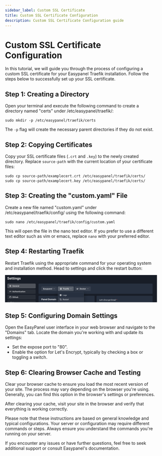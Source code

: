 ```yaml
---
sidebar_label: Custom SSL Certificate
title: Custom SSL Certificate Configuration
description: Custom SSL Certificate Configuration guide
---
```


# Custom SSL Certificate Configuration

In this tutorial, we will guide you through the process of configuring a custom SSL certificate for your Easypanel Traefik installation. Follow the steps below to successfully set up your SSL certificate.

## Step 1: Creating a Directory

Open your terminal and execute the following command to create a directory named "certs" under /etc/easypanel/traefik/:

```
sudo mkdir -p /etc/easypanel/traefik/certs
```

The `-p` flag will create the necessary parent directories if they do not exist.

## Step 2: Copying Certificates

Copy your SSL certificate files (`.crt` and `.key`) to the newly created directory. Replace `source-path` with the current location of your certificate files:

```
sudo cp source-path/examplecert.crt /etc/easypanel/traefik/certs/
sudo cp source-path/examplecert.key /etc/easypanel/traefik/certs/
```

## Step 3: Creating the "custom.yaml" File

Create a new file named "custom.yaml" under /etc/easypanel/traefik/config/ using the following command:

```
sudo nano /etc/easypanel/traefik/config/custom.yaml
```

This will open the file in the nano text editor. If you prefer to use a different text editor such as vim or emacs, replace `nano` with your preferred editor.

## Step 4: Restarting Traefik

Restart Traefik using the appropriate command for your operating system and installation method. Head to settings and click the restart button:

![Environment Setup](./restart.png)

## Step 5: Configuring Domain Settings

Open the EasyPanel user interface in your web browser and navigate to the "Domains" tab. Locate the domain you're working with and update its settings:

- Set the expose port to "80".
- Enable the option for Let's Encrypt, typically by checking a box or toggling a switch.

## Step 6: Clearing Browser Cache and Testing

Clear your browser cache to ensure you load the most recent version of your site. The process may vary depending on the browser you're using. Generally, you can find this option in the browser's settings or preferences.

After clearing your cache, visit your site in the browser and verify that everything is working correctly.

Please note that these instructions are based on general knowledge and typical configurations. Your server or configuration may require different commands or steps. Always ensure you understand the commands you're running on your server.

If you encounter any issues or have further questions, feel free to seek additional support or consult Easypanel's documentation.

